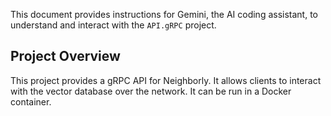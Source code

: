 This document provides instructions for Gemini, the AI coding assistant, to understand and interact with the `API.gRPC` project.

## Project Overview

This project provides a gRPC API for Neighborly. It allows clients to interact with the vector database over the network. It can be run in a Docker container.
